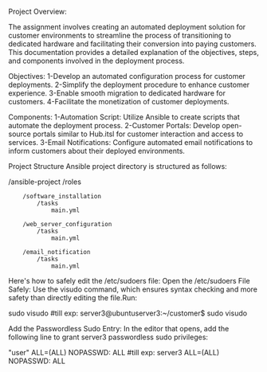 Project Overview:

The assignment involves creating an automated deployment solution for customer environments to streamline the process of transitioning to dedicated hardware and facilitating their conversion into paying customers. This documentation provides a detailed explanation of the objectives, steps, and components involved in the deployment process.

Objectives:
1-Develop an automated configuration process for customer deployments.
2-Simplify the deployment procedure to enhance customer experience.
3-Enable smooth migration to dedicated hardware for customers.
4-Facilitate the monetization of customer deployments.

Components:
1-Automation Script: Utilize Ansible to create scripts that automate the deployment process.
2-Customer Portals: Develop open-source portals similar to Hub.itsl for customer interaction and access to services.
3-Email Notifications: Configure automated email notifications to inform customers about their deployed environments.


Project Structure
Ansible project directory is structured as follows:

/ansible-project
    /roles
        
        /software_installation
            /tasks
                main.yml
        
        /web_server_configuration
            /tasks
                main.yml
        
        /email_notification
            /tasks
                main.yml





Here's how to safely edit the /etc/sudoers file:
Open the /etc/sudoers File Safely: Use the visudo command, which ensures syntax checking and more safety than directly editing the file.Run:

sudo visudo              #till exp: server3@ubuntuserver3:~/customer$ sudo visudo

Add the Passwordless Sudo Entry: In the editor that opens, add the following line to grant server3 passwordless sudo privileges:

"user" ALL=(ALL) NOPASSWD: ALL          #till exp: server3 ALL=(ALL) NOPASSWD: ALL

